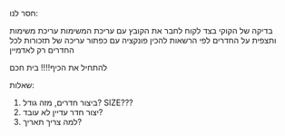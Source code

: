 חסר לנו:
<!-- ליאור -->
בדיקה של הקוקי בצד לקוח
לחבר את הקובץ עם עריכת המשימות 
עריכת משימות ותצפית על החדרים לפי הרשאות
להכין פונקציה עם כפתור עריכה של תזכורות לכל החדרים רק לאדמיין

להתחיל את הכיף!!!!
בית חכם




שאלות:
1. ביצור חדרים, מזה גודל? SIZE???
2. יצור חדר עדיין לא עובד?
3. למה צריך תאריך?



